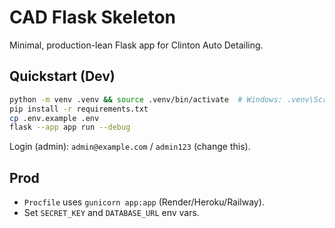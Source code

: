 # CAD Flask Skeleton

Minimal, production-lean Flask app for Clinton Auto Detailing.

## Quickstart (Dev)
```bash
python -m venv .venv && source .venv/bin/activate  # Windows: .venv\Scripts\activate
pip install -r requirements.txt
cp .env.example .env
flask --app app run --debug
```

Login (admin): `admin@example.com` / `admin123` (change this).

## Prod
- `Procfile` uses `gunicorn app:app` (Render/Heroku/Railway).
- Set `SECRET_KEY` and `DATABASE_URL` env vars.
